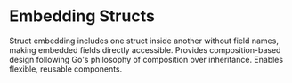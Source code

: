 # Embedding Structs

Struct embedding includes one struct inside another without field names, making embedded fields directly accessible. Provides composition-based design following Go's philosophy of composition over inheritance. Enables flexible, reusable components.